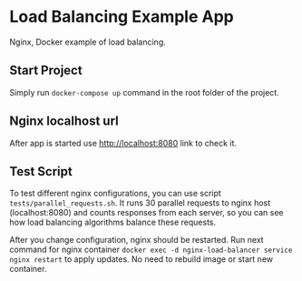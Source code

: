 # Load Balancing Example App
Nginx, Docker example of load balancing.

## Start Project
Simply run `docker-compose up` command in the root folder of the project.

## Nginx localhost url
After app is started use [http://localhost:8080](http://localhost:8080) link to check it.

## Test Script
To test different nginx configurations, you can use script `tests/parallel_requests.sh`.
It runs 30 parallel requests to nginx host (localhost:8080) and counts responses from each server,
so you can see how load balancing algorithms balance these requests. 

After you change configuration, nginx should be restarted.
Run next command for nginx container `docker exec -d nginx-load-balancer service nginx restart` to apply updates.
No need to rebuild image or start new container.
